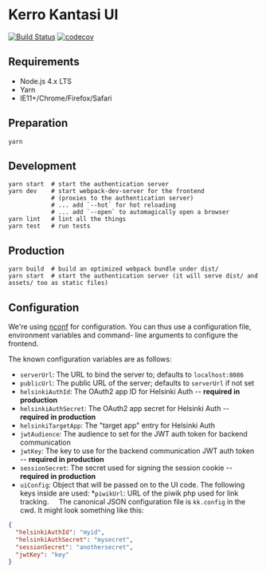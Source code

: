 Kerro Kantasi UI
================

[![Build Status](https://travis-ci.org/City-of-Helsinki/kerrokantasi-ui.svg?branch=master)](https://travis-ci.org/City-of-Helsinki/kerrokantasi-ui)
[![codecov](https://codecov.io/gh/City-of-Helsinki/kerrokantasi-ui/branch/master/graph/badge.svg)](https://codecov.io/gh/City-of-Helsinki/kerrokantasi-ui)


Requirements
------------

* Node.js 4.x LTS
* Yarn
* IE11+/Chrome/Firefox/Safari

Preparation
-----------

```
yarn
```

Development
-----------

```
yarn start  # start the authentication server
yarn dev    # start webpack-dev-server for the frontend
            # (proxies to the authentication server)
            # ... add `--hot` for hot reloading
            # ... add `--open` to automagically open a browser  
yarn lint   # lint all the things
yarn test   # run tests
```

Production
----------

```
yarn build  # build an optimized webpack bundle under dist/
yarn start  # start the authentication server (it will serve dist/ and assets/ too as static files)
```

Configuration
-------------

We're using [nconf](https://github.com/indexzero/nconf) for configuration.
You can thus use a configuration file, environment variables and command-
line arguments to configure the frontend.

The known configuration variables are as follows:

* `serverUrl`: The URL to bind the server to; defaults to `localhost:8086`
* `publicUrl`: The public URL of the server; defaults to `serverUrl` if not set
* `helsinkiAuthId`: The OAuth2 app ID for Helsinki Auth -- **required in production**
* `helsinkiAuthSecret`: The OAuth2 app secret for Helsinki Auth -- **required in production**
* `helsinkiTargetApp`: The "target app" entry for Helsinki Auth
* `jwtAudience`: The audience to set for the JWT auth token for backend communication
* `jwtKey`: The key to use for the backend communication JWT auth token -- **required in production**
* `sessionSecret`: The secret used for signing the session cookie -- **required in production**
* `uiConfig`: Object that will be passed on to the UI code. The following keys inside are used:
    *`piwikUrl`: URL of the piwik php used for link tracking.
     
The canonical JSON configuration file is `kk.config` in the cwd. It might
look something like this:

```json
{
  "helsinkiAuthId": "myid",
  "helsinkiAuthSecret": "mysecret",
  "sessionSecret": "anothersecret",
  "jwtKey": "key"
}
```
